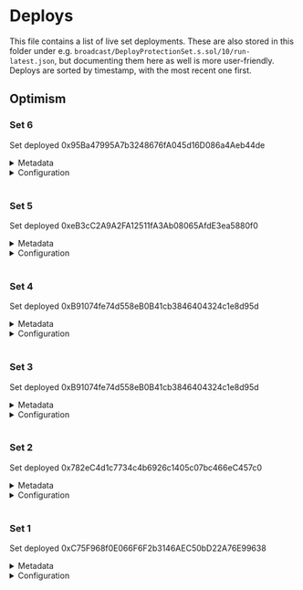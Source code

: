 # Deploys

This file contains a list of live set deployments.
These are also stored in this folder under e.g. `broadcast/DeployProtectionSet.s.sol/10/run-latest.json`, but documenting them here as well is more user-friendly.
Deploys are sorted by timestamp, with the most recent one first.

## Optimism

### Set 6

Set deployed 0x95Ba47995A7b3248676fA045d16D086a4Aeb44de

<details>
  <summary>Metadata</summary>

  - Timestamp: 1662751774
  - Parsed timestamp: 2022-09-09T19:29:34.000Z
</details>
<details>
  <summary>Configuration</summary>

  - Market infos:
    - trigger 0x24Cb8DE4f381b06D66C7607bF1d080D89442fda2
    - cost model 0x7e5a2bDC10F05D6cF15563570Eae3B8d346B9991
    - weight 1666
    - purchase fee 250
    ---
    - trigger 0x737330fC2ac9b8E62ccD7A182d785914C4e88FB7
    - cost model 0x7e5a2bDC10F05D6cF15563570Eae3B8d346B9991
    - weight 1666
    - purchase fee 250
    ---
    - trigger 0x0C22d6e2C242a37bBc4dFcbF50704DcD3FD5162e
    - cost model 0x7e5a2bDC10F05D6cF15563570Eae3B8d346B9991
    - weight 1667
    - purchase fee 250
    ---
    - trigger 0x37136e49dBF24D11F6d42cAB89784B9092f934C9
    - cost model 0x7e5a2bDC10F05D6cF15563570Eae3B8d346B9991
    - weight 1667
    - purchase fee 250
    ---
    - trigger 0x27F495Ce3a1Af8B647eC58834ff4354f5dc357d0
    - cost model 0x7e5a2bDC10F05D6cF15563570Eae3B8d346B9991
    - weight 1667
    - purchase fee 250
    ---
    - trigger 0x1b2987da4e34C0e34dfECd8D6Ef7f8f0aAAe5f49
    - cost model 0x7e5a2bDC10F05D6cF15563570Eae3B8d346B9991
    - weight 1667
    - purchase fee 250
    ---
  ---
  - Set config:
    - leverage factor 30000
    - deposit fee 0
    - decay model 0x09f20eA12fe5a1211A0485aa59C067E9fcC4c04A
    - drip model 0xEf778611eAf2e624432F49bcF7AC433584f642a2
    - asset 0x7F5c764cBc14f9669B88837ca1490cCa17c31607
  ---
  - Set authorized roles:
    - owner 0x682bd405073dD248527E40184898eD45BB827527
    - pauser 0x682bd405073dD248527E40184898eD45BB827527
</details>
<br />

### Set 5

Set deployed 0xeB3cC2A9A2FA12511fA3Ab08065AfdE3ea5880f0

<details>
  <summary>Metadata</summary>

  - Timestamp: 1662751511
  - Parsed timestamp: 2022-09-09T19:25:11.000Z
</details>
<details>
  <summary>Configuration</summary>

  - Market infos:
    - trigger 0x24Cb8DE4f381b06D66C7607bF1d080D89442fda2
    - cost model 0x7e5a2bDC10F05D6cF15563570Eae3B8d346B9991
    - weight 1666
    - purchase fee 250
    ---
    - trigger 0x737330fC2ac9b8E62ccD7A182d785914C4e88FB7
    - cost model 0x7e5a2bDC10F05D6cF15563570Eae3B8d346B9991
    - weight 1666
    - purchase fee 250
    ---
    - trigger 0x0C22d6e2C242a37bBc4dFcbF50704DcD3FD5162e
    - cost model 0x7e5a2bDC10F05D6cF15563570Eae3B8d346B9991
    - weight 1667
    - purchase fee 250
    ---
    - trigger 0x37136e49dBF24D11F6d42cAB89784B9092f934C9
    - cost model 0x7e5a2bDC10F05D6cF15563570Eae3B8d346B9991
    - weight 1667
    - purchase fee 250
    ---
    - trigger 0x27F495Ce3a1Af8B647eC58834ff4354f5dc357d0
    - cost model 0x7e5a2bDC10F05D6cF15563570Eae3B8d346B9991
    - weight 1667
    - purchase fee 250
    ---
    - trigger 0x1b2987da4e34C0e34dfECd8D6Ef7f8f0aAAe5f49
    - cost model 0x7e5a2bDC10F05D6cF15563570Eae3B8d346B9991
    - weight 1667
    - purchase fee 250
    ---
  ---
  - Set config:
    - leverage factor 30000
    - deposit fee 0
    - decay model 0x09f20eA12fe5a1211A0485aa59C067E9fcC4c04A
    - drip model 0xEf778611eAf2e624432F49bcF7AC433584f642a2
    - asset 0x4200000000000000000000000000000000000006
  ---
  - Set authorized roles:
    - owner 0x682bd405073dD248527E40184898eD45BB827527
    - pauser 0x682bd405073dD248527E40184898eD45BB827527
</details>
<br />

### Set 4

Set deployed 0xB91074fe74d558eB0B41cb3846404324c1e8d95d

<details>
  <summary>Metadata</summary>

  - Timestamp: 1662673097
  - Parsed timestamp: 2022-09-08T21:38:17.000Z
</details>
<details>
  <summary>Configuration</summary>

  - Market infos:
    - trigger 0xF9FeD7853dC6F3E74421606F79a360DAE9256Cc3
    - cost model 0x7e5a2bDC10F05D6cF15563570Eae3B8d346B9991
    - weight 1666
    - purchase fee 250
    ---
    - trigger 0xb7Cd2e5A6d02983f258A06E26baAF310054B14B1
    - cost model 0x7e5a2bDC10F05D6cF15563570Eae3B8d346B9991
    - weight 1666
    - purchase fee 250
    ---
    - trigger 0x2f150A966d32ed8928200136d1D30A15c3694909
    - cost model 0x7e5a2bDC10F05D6cF15563570Eae3B8d346B9991
    - weight 1667
    - purchase fee 250
    ---
    - trigger 0x5e3A0e3acBC61e54793256100cD9d9d87E86ce44
    - cost model 0x7e5a2bDC10F05D6cF15563570Eae3B8d346B9991
    - weight 1667
    - purchase fee 250
    ---
    - trigger 0x6Fae18f377E58F62e089868eDF831f1d22114f14
    - cost model 0x7e5a2bDC10F05D6cF15563570Eae3B8d346B9991
    - weight 1667
    - purchase fee 250
    ---
    - trigger 0x8b566Ee7e34c80E9dB2c1D6AB17652388d91aB05
    - cost model 0x7e5a2bDC10F05D6cF15563570Eae3B8d346B9991
    - weight 1667
    - purchase fee 250
    ---
  ---
  - Set config:
    - leverage factor 30000
    - deposit fee 0
    - decay model 0x09f20eA12fe5a1211A0485aa59C067E9fcC4c04A
    - drip model 0xEf778611eAf2e624432F49bcF7AC433584f642a2
    - asset 0x7f5c764cbc14f9669b88837ca1490cca17c31607
  ---
  - Set authorized roles:
    - owner 0x682bd405073dD248527E40184898eD45BB827527
    - pauser 0x682bd405073dD248527E40184898eD45BB827527
</details>
<br />

### Set 3

Set deployed 0xB91074fe74d558eB0B41cb3846404324c1e8d95d

<details>
  <summary>Metadata</summary>

  - Timestamp: 1662580024
  - Parsed timestamp: 2022-09-07T19:47:04.000Z
</details>
<details>
  <summary>Configuration</summary>

  - Market infos:
    - trigger 0xF9FeD7853dC6F3E74421606F79a360DAE9256Cc3
    - cost model 0x7e5a2bDC10F05D6cF15563570Eae3B8d346B9991
    - weight 1666
    - purchase fee 250
    ---
    - trigger 0xb7Cd2e5A6d02983f258A06E26baAF310054B14B1
    - cost model 0x7e5a2bDC10F05D6cF15563570Eae3B8d346B9991
    - weight 1666
    - purchase fee 250
    ---
    - trigger 0x2f150A966d32ed8928200136d1D30A15c3694909
    - cost model 0x7e5a2bDC10F05D6cF15563570Eae3B8d346B9991
    - weight 1667
    - purchase fee 250
    ---
    - trigger 0x5e3A0e3acBC61e54793256100cD9d9d87E86ce44
    - cost model 0x7e5a2bDC10F05D6cF15563570Eae3B8d346B9991
    - weight 1667
    - purchase fee 250
    ---
    - trigger 0x6Fae18f377E58F62e089868eDF831f1d22114f14
    - cost model 0x7e5a2bDC10F05D6cF15563570Eae3B8d346B9991
    - weight 1667
    - purchase fee 250
    ---
    - trigger 0x8b566Ee7e34c80E9dB2c1D6AB17652388d91aB05
    - cost model 0x7e5a2bDC10F05D6cF15563570Eae3B8d346B9991
    - weight 1667
    - purchase fee 250
    ---
  ---
  - Set config:
    - leverage factor 30000
    - deposit fee 0
    - decay model 0x09f20eA12fe5a1211A0485aa59C067E9fcC4c04A
    - drip model 0xEf778611eAf2e624432F49bcF7AC433584f642a2
    - asset 0x4200000000000000000000000000000000000006
  ---
  - Set authorized roles:
    - owner 0x682bd405073dD248527E40184898eD45BB827527
    - pauser 0x682bd405073dD248527E40184898eD45BB827527
</details>
<br />

### Set 2

Set deployed 0x782eC4d1c7734c4b6926c1405c07bc466eC457c0

<details>
  <summary>Metadata</summary>

  - Timestamp: 1661281355
  - Parsed timestamp: 2022-08-23T19:02:35.000Z
</details>
<details>
  <summary>Configuration</summary>

  - Market infos:
    - trigger 0xeB25dA3Eba8Bf2fad9C45108fb385F5B1681DD95
    - cost model 0x3424A0bB930035FB78638129D14E214ab2a20A92
    - weight 1666
    - purchase fee 250
    ---
    - trigger 0x7BA5DBcE5b8022c1698a4092267749425bf867EC
    - cost model 0x3424A0bB930035FB78638129D14E214ab2a20A92
    - weight 1666
    - purchase fee 250
    ---
    - trigger 0x6504DCeC9FD65677Faab286137087bDF0675b881
    - cost model 0x3424A0bB930035FB78638129D14E214ab2a20A92
    - weight 1667
    - purchase fee 250
    ---
    - trigger 0xA81bA3a50445718E37DE0cd0AE8f8d6d98C8B5E7
    - cost model 0x3424A0bB930035FB78638129D14E214ab2a20A92
    - weight 1667
    - purchase fee 250
    ---
    - trigger 0x5a8c0b0F3Aa7971A7935F9b6CC0956000147C131
    - cost model 0x3424A0bB930035FB78638129D14E214ab2a20A92
    - weight 1667
    - purchase fee 250
    --------
    - trigger 0x7cE100ab7aC01b4A7B66632F4b9D5f591360FBbC
    - cost model 0x3424A0bB930035FB78638129D14E214ab2a20A92
    - weight 1667
    - purchase fee 250
  ---
  - Set config:
    - leverage factor 30000
    - deposit fee 0
    - decay model 0x2c3439a697eBFba4005E4c5ebDe5602aEDbFd3B4
    - drip model 0x495FDb2Dbd62c80aAAA7afB471a42738DD9f503F
  ---
  - Set authorized roles:
    - owner 0x682bd405073dD248527E40184898eD45BB827527
    - pauser 0x682bd405073dD248527E40184898eD45BB827527
</details>
<br />

### Set 1

Set deployed 0xC75F968f0E066F6F2b3146AEC50bD22A76E99638

<details>
  <summary>Metadata</summary>

  - Timestamp: 1660593279
  - Parsed timestamp: 2022-08-15T19:54:39.000Z
</details>
<details>
  <summary>Configuration</summary>

  - Market infos:
    - trigger 0xA067443b7f4A00e2c582f1e6aDf3F3a090C568AE
    - cost model 0x3424A0bB930035FB78638129D14E214ab2a20A92
    - weight 2000
    - purchase fee 250
    ---
    - trigger 0xfD64d826E52579C04Ee03a1c88f4888530D57aE4
    - cost model 0x3424A0bB930035FB78638129D14E214ab2a20A92
    - weight 2000
    - purchase fee 250
    ---
    - trigger 0x90c73D486cd6Df7040Dc67C7f2EBae3DC85CD8ab
    - cost model 0x3424A0bB930035FB78638129D14E214ab2a20A92
    - weight 2000
    - purchase fee 250
    ---
    - trigger 0xe3a175D9B2D6A13CE8e5Ce1261C14Be3cAeC4a49
    - cost model 0x3424A0bB930035FB78638129D14E214ab2a20A92
    - weight 2000
    - purchase fee 250
    ---
    - trigger 0xC6f31FFC09920121D818C9701f9EFBA573FC2ea0
    - cost model 0x3424A0bB930035FB78638129D14E214ab2a20A92
    - weight 2000
    - purchase fee 250
  ---
  - Set config:
    - leverage factor 30000
    - deposit fee 0
    - decay model 0x2c3439a697eBFba4005E4c5ebDe5602aEDbFd3B4
    - drip model 0x495FDb2Dbd62c80aAAA7afB471a42738DD9f503F
  ---
  - Set authorized roles:
    - owner 0x682bd405073dD248527E40184898eD45BB827527
    - pauser 0x682bd405073dD248527E40184898eD45BB827527
</details>
<br />